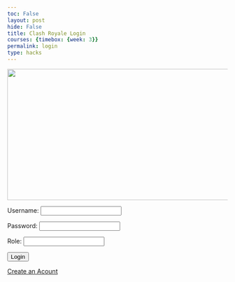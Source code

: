 ```yaml
---
toc: False
layout: post
hide: False
title: Clash Royale Login
courses: {timebox: {week: 3}}
permalink: login
type: hacks
---
```

<!-- 
A simple HTML login form with a Login action when button is pressed.  

The form triggers the login_user function defined in the JavaScript below when the Login button is pressed.
-->

<div class="container">
    <form id="username" action="javascript:login_user()">
        <p>
        <img src="/https://assets1.ignimgs.com/2016/03/02/clash-royale-buttonjpg-c74daf.jpg" width="3000px" height="300px">
        </p>
        <p><label>
            Username:
            <input class="userInput" type="text" name="uid" id="uid" required>
        </label></p>
        <p ><label>
            Password:
            <input class="userInput" type="password" name="password" id="password" required>
        </label></p>
        <p><label>
            Role:
            <input class="userInput" type="text" name="roles" id="roles" required>
        </label></p>
        <p>
            <button>Login</button>
        </p>
        <a href='{{site.baseurl}}/signup'>Create an Acount</a>
    </form>


<!-- 
Below JavaScript code is designed to handle user authentication in a web application. It's written to work with a backend server that uses JWT (JSON Web Tokens) for authentication.

The script defines a function when the page loads. This function is triggered when the Login button in the HTML form above is pressed. 
 -->
<script type="module">

    // uri variable and options object are obtained from config.js
    import { uri, options } from '{{site.baseurl}}/assets/js/api/config.js';

    function login_user(){
        // Set Authenticate endpoint
        const url = uri + '/api/users/authenticate';

        // Set the body of the request to include login data from the DOM
        const body = {
            // name: document.getElementById("name").value,
            uid: document.getElementById("uid").value,
            password: document.getElementById("password").value,
            // dob: document.getElementById("dob").value
        };

        // Change options according to Authentication requirements
        const authOptions = {
            ...options, // This will copy all properties from options
            method: 'POST', // Override the method property
            cache: 'no-cache', // Set the cache property
            body: JSON.stringify(body)
        };

        // Fetch JWT
        fetch(url, authOptions)
        .then(response => {
            // handle error response from Web API
            if (!response.ok) {
                if (response.status === 401) {
                    // Unauthorized - Redirect to 401 error page
                    window.location.href = "{{site.baseurl}}/401.html";
                }
                else if (response.status === 400) {
                    // Unauthorized - Redirect to 401 error page
                    window.location.href = "{{site.baseurl}}/400.html";
                }  
                else if (response.status === 403) {
                    // Forbidden - Redirect to 403 error page
                    window.location.href = "{{site.baseurl}}/403.html";
                } 
                else if (response.status === 404) {
                    // Not Found - Redirect to 404 error page
                    window.location.href = "{{site.baseurl}}/404.html";
                } 
                else {
                    // Handle other error responses
                    const errorMsg = 'Login error: ' + response.status;
                    console.log(errorMsg);
                }
                return;
            }
            if (document.getElementById("roles").value === "Admin") {
                window.location.href = "{{ site.baseurl }}/database";
            } else {
                window.location.href = "{{ site.baseurl }}/home.html";
            }
            // Success!!!
            // Redirect to the database page
            // Redirect to the database page

            // window.location.href = "{{site.baseurl}}/database";
        })
        // catch fetch errors (ie ACCESS to server blocked)
        .catch(err => {
            console.error(err);
        });
    }
    // Attach login_user to the window object, allowing access to form action
    window.login_user = login_user;